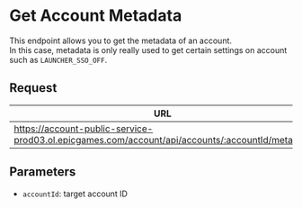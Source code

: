 # Get Account Metadata
This endpoint allows you to get the metadata of an account.  
In this case, metadata is only really used to get certain settings on account such as `LAUNCHER_SSO_OFF`.

## Request
| URL                                                                                             | Method |
| ----------------------------------------------------------------------------------------------- | ------ |
| https://account-public-service-prod03.ol.epicgames.com/account/api/accounts/:accountId/metadata | `GET`  |

## Parameters
- `accountId`: target account ID
